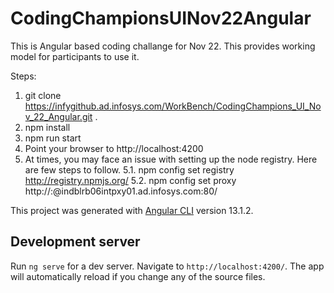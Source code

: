 # CodingChampionsUINov22Angular

This is Angular based coding challange for Nov 22. This provides working model for participants to use it.

Steps:
1. git clone https://infygithub.ad.infosys.com/WorkBench/CodingChampions_UI_Nov_22_Angular.git .
2. npm install
3. npm run start
4. Point your browser to http://localhost:4200
5. At times, you may face an issue with setting up the node registry. Here are few steps to follow.
  5.1. npm config set registry http://registry.npmjs.org/
  5.2. npm config set proxy http://<domainUsername>:<domainPassword>@indblrb06intpxy01.ad.infosys.com:80/


This project was generated with [Angular CLI](https://github.com/angular/angular-cli) version 13.1.2.

## Development server

Run `ng serve` for a dev server. Navigate to `http://localhost:4200/`. The app will automatically reload if you change any of the source files.

